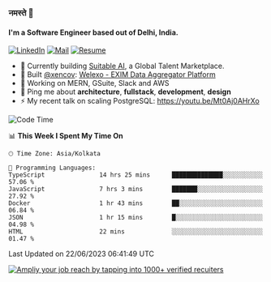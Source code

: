 ### नमस्ते 🙏

#### I'm a Software Engineer based out of Delhi, India.

[![LinkedIn](https://img.shields.io/badge/linkedin-%230077B5.svg)](https://linkedin.com/in/sambhav2612)
[![Mail](https://img.shields.io/badge/gmail-D14836)](mailto:sambhavjain2612@gmail.com)
[![Resume](https://img.shields.io/badge/resume-%23#FFFF00.svg)](https://mega.nz/file/IjA3yaoB#BFfQg1-aKva0piAd_wWs8Hf5dlnYRQ2ZkwtYwNMzBhA)

- 🏢 Currently building [Suitable AI](https://suitable.ai), a Global Talent Marketplace.
- 💅 Built [@xencov](https://github.com/xencov): [Welexo - EXIM Data Aggregator Platform](https://welexo.com)
- 🌱 Working on MERN, GSuite, Slack and AWS
- 💬 Ping me about **architecture**, **fullstack**, **development**, **design**
- ⚡️ My recent talk on scaling PostgreSQL: https://youtu.be/Mt0Aj0AHrXo

<!--START_SECTION:waka-->
![Code Time](http://img.shields.io/badge/Code%20Time-3%2C488%20hrs%2018%20mins-blue)

📊 **This Week I Spent My Time On** 

```text
🕑︎ Time Zone: Asia/Kolkata

💬 Programming Languages: 
TypeScript               14 hrs 25 mins      ██████████████░░░░░░░░░░░   57.06 % 
JavaScript               7 hrs 3 mins        ███████░░░░░░░░░░░░░░░░░░   27.92 % 
Docker                   1 hr 43 mins        ██░░░░░░░░░░░░░░░░░░░░░░░   06.84 % 
JSON                     1 hr 15 mins        █░░░░░░░░░░░░░░░░░░░░░░░░   04.98 % 
HTML                     22 mins             ░░░░░░░░░░░░░░░░░░░░░░░░░   01.47 % 
```


 Last Updated on 22/06/2023 06:41:49 UTC
<!--END_SECTION:waka-->

[![Ampliy your job reach by tapping into 1000+ verified recuiters](https://user-images.githubusercontent.com/19583619/212717528-45b497fd-e886-4452-90fe-93829667bd63.png)](https://suitable.ai)

